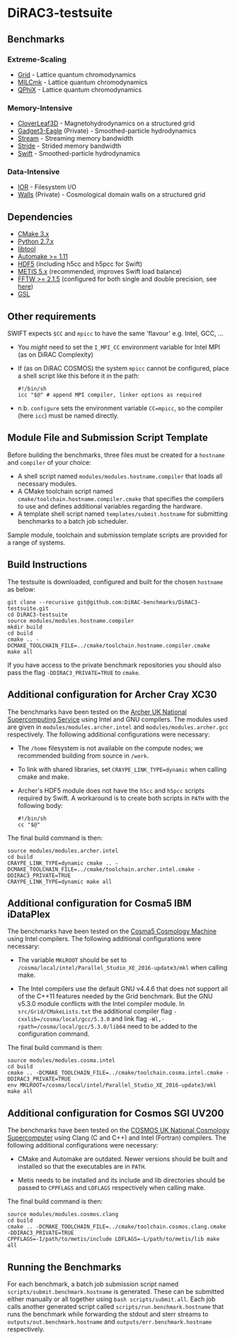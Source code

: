 # DiRAC3-testsuite

## Benchmarks

### Extreme-Scaling

* [Grid](https://github.com/paboyle/Grid/) - Lattice quantum chromodynamics
* [MILCmk](https://asc.llnl.gov/CORAL-benchmarks/) - Lattice quantum chromodynamics
* [QPhiX](https://jeffersonlab.github.io/qphix/) - Lattice quantum chromodynamics

### Memory-Intensive

* [CloverLeaf3D](http://uk-mac.github.io/CloverLeaf3D/) - Magnetohydrodynamics on a structured grid
* [Gadget3-Eagle](http://icc.dur.ac.uk/Eagle/) (Private) - Smoothed-particle hydrodynamics
* [Stream](http://www.cs.virginia.edu/stream/) - Streaming memory bandwidth
* [Stride](https://asc.llnl.gov/CORAL-benchmarks/) - Strided memory bandwidth
* [Swift](http://icc.dur.ac.uk/swift/) - Smoothed-particle hydrodynamics

### Data-Intensive

* [IOR](https://sourceforge.net/projects/ior-sio/) - Filesystem I/O
* [Walls](http://www.damtp.cam.ac.uk/research/gr/public/cs_evol.html) (Private) - Cosmological domain walls on a structured grid

## Dependencies

* [CMake 3.x](https://cmake.org/download/)
* [Python 2.7.x](https://www.python.org/downloads/)
* [libtool](https://www.gnu.org/software/libtool/)
* [Automake >= 1.11](http://www.gnu.org/software/automake/)
* [HDF5](https://www.hdfgroup.org/downloads/index.html) (including h5cc and h5pcc for Swift)
* [METIS 5.x](http://glaros.dtc.umn.edu/gkhome/metis/metis/download) (recommended, improves Swift load balance)
* [FFTW >= 2.1.5](http://www.fftw.org/download.html) (configured for both single and double precision, see [here](http://www.hpcadvisorycouncil.com/pdf/GADGET-2_Best_Practices.pdf))
* [GSL](https://www.gnu.org/software/gsl/)

## Other requirements

SWIFT expects ```$CC``` and ```mpicc``` to have the same 'flavour' e.g. Intel, GCC, ...
  * You *might* need to set the ```I_MPI_CC``` environment variable for Intel MPI (as on DiRAC Complexity)
  * If (as on DiRAC COSMOS) the system ```mpicc``` cannot be configured, place a shell script like this before it in the path:

    ```
    #!/bin/sh
    icc "$@" # append MPI compiler, linker options as required
    ```

  * n.b. ```configure``` sets the environment variable ```CC=mpicc```, so the compiler (here ```icc```) must be named directly.

## Module File and Submission Script Template

Before building the benchmarks, three files must be created for a `hostname` and `compiler` of your choice:

* A shell script named `modules/modules.hostname.compiler` that loads all necessary modules.
* A CMake toolchain script named `cmake/toolchain.hostname.compiler.cmake` that specifies the compilers to use and defines additional variables regarding the hardware.
* A template shell script named `templates/submit.hostname` for submitting benchmarks to a batch job scheduler.

Sample module, toolchain and submission template scripts are provided for a range of systems.

## Build Instructions

The testsuite is downloaded, configured and built for the chosen `hostname` as below:

```
git clone --recursive git@github.com:DiRAC-benchmarks/DiRAC3-testsuite.git
cd DiRAC3-testsuite
source modules/modules.hostname.compiler
mkdir build
cd build
cmake .. -DCMAKE_TOOLCHAIN_FILE=../cmake/toolchain.hostname.compiler.cmake
make all
```

If you have access to the private benchmark repositories you should also pass the flag `-DDIRAC3_PRIVATE=TRUE` to `cmake`.

## Additional configuration for Archer Cray XC30

The benchmarks have been tested on the [Archer UK National Supercomputing Service](http://www.archer.ac.uk/) using Intel and GNU compilers. The modules used are given in `modules/modules.archer.intel` and `modules/modules.archer.gcc` respectively. The following additional configurations were necessary:

* The ```/home``` filesystem is not available on the compute nodes; we recommended building from source in ```/work```.

* To link with shared libraries, set `CRAYPE_LINK_TYPE=dynamic` when calling cmake and make.

* Archer's HDF5 module does not have the ```h5cc``` and ```h5pcc``` scripts required by Swift. A workaround is to create both scripts in ```PATH``` with the following body:

  ```
  #!/bin/sh
  cc "$@"
  ```

The final build command is then:

```
source modules/modules.archer.intel
cd build
CRAYPE_LINK_TYPE=dynamic cmake .. -DCMAKE_TOOLCHAIN_FILE=../cmake/toolchain.archer.intel.cmake -DDIRAC3_PRIVATE=TRUE
CRAYPE_LINK_TYPE=dynamic make all
```

## Additional configuration for Cosma5 IBM iDataPlex

The benchmarks have been tested on the [Cosma5 Cosmology Machine](https://www.cosma.dur.ac.uk) using Intel compilers. The following additional configurations were necessary:

* The variable `MKLROOT` should be set to `/cosma/local/intel/Parallel_Studio_XE_2016-update3/mkl` when calling make.

* The Intel compilers use the default GNU v4.4.6 that does not support all of the C++11 features needed by the Grid benchmark. But the GNU v5.3.0 module conflicts with the Intel compiler module. In `src/Grid/CMakeLists.txt` the additional compiler flag `-cxxlib=/cosma/local/gcc/5.3.0` and link flag `-Wl,-rpath=/cosma/local/gcc/5.3.0/lib64` need to be added to the configuration command.

The final build command is then:

```
source modules/modules.cosma.intel
cd build
cmake .. -DCMAKE_TOOLCHAIN_FILE=../cmake/toolchain.cosma.intel.cmake -DDIRAC3_PRIVATE=TRUE
env MKLROOT=/cosma/local/intel/Parallel_Studio_XE_2016-update3/mkl make all
```

## Additional configuration for Cosmos SGI UV200

The benchmarks have been tested on the [COSMOS UK National Cosmology Supercomputer](http://www.cosmos.damtp.cam.ac.uk/) using Clang (C and C++) and Intel (Fortran) compilers. The following additional configurations were necessary:

* CMake and Automake are outdated. Newer versions should be built and installed so that the executables are in `PATH`.

* Metis needs to be installed and its include and lib directories should be passed to `CPPFLAGS` and `LDFLAGS` respectively when calling make.

The final build command is then:

```
source modules/modules.cosmos.clang
cd build
cmake .. -DCMAKE_TOOLCHAIN_FILE=../cmake/toolchain.cosmos.clang.cmake -DDIRAC3_PRIVATE=TRUE
CPPFLAGS=-I/path/to/metis/include LDFLAGS=-L/path/to/metis/lib make all
```

## Running the Benchmarks

For each benchmark, a batch job submission script named `scripts/submit.benchmark.hostname` is generated. These can be submitted either manually or all together using `bash scripts/submit.all`. Each job calls another generated script called `scripts/run.benchmark.hostname` that runs the benchmark while forwarding the stdout and sterr streams to `outputs/out.benchmark.hostname` and `outputs/err.benchmark.hostname` respectively.
